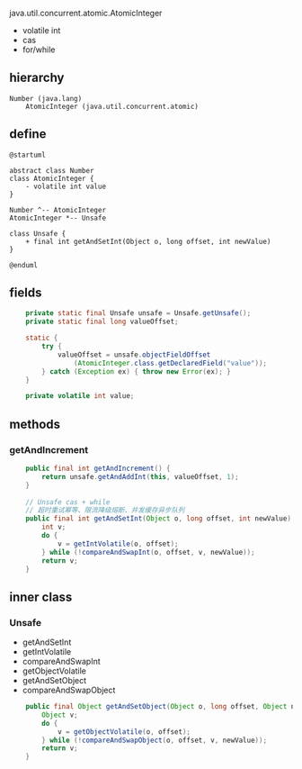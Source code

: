 java.util.concurrent.atomic.AtomicInteger

* volatile int
* cas
* for/while

## hierarchy
```
Number (java.lang)
    AtomicInteger (java.util.concurrent.atomic)
```

## define
```plantuml
@startuml

abstract class Number 
class AtomicInteger {
    - volatile int value
}

Number ^-- AtomicInteger
AtomicInteger *-- Unsafe

class Unsafe {
    + final int getAndSetInt(Object o, long offset, int newValue)
}

@enduml
```

## fields
```java
    private static final Unsafe unsafe = Unsafe.getUnsafe();
    private static final long valueOffset;

    static {
        try {
            valueOffset = unsafe.objectFieldOffset
                (AtomicInteger.class.getDeclaredField("value"));
        } catch (Exception ex) { throw new Error(ex); }
    }

    private volatile int value;
```
## methods

### getAndIncrement

```java
    public final int getAndIncrement() {
        return unsafe.getAndAddInt(this, valueOffset, 1);
    }
    
    // Unsafe cas + while 
    // 超时重试幂等、限流降级熔断、并发缓存异步队列
    public final int getAndSetInt(Object o, long offset, int newValue) {
        int v;
        do {
            v = getIntVolatile(o, offset);
        } while (!compareAndSwapInt(o, offset, v, newValue));
        return v;
    }
```

## inner class

### Unsafe
* getAndSetInt
* getIntVolatile
* compareAndSwapInt
* getObjectVolatile
* getAndSetObject
* compareAndSwapObject

```java
    public final Object getAndSetObject(Object o, long offset, Object newValue) {
        Object v;
        do {
            v = getObjectVolatile(o, offset);
        } while (!compareAndSwapObject(o, offset, v, newValue));
        return v;
    }
```